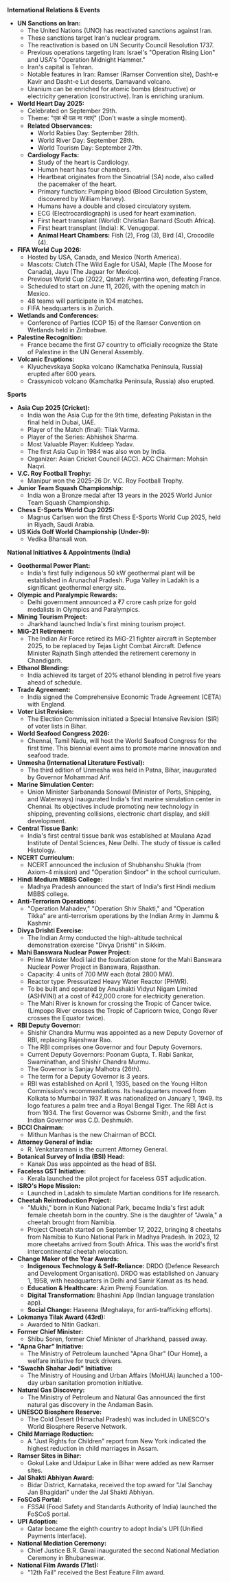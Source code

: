 **International Relations & Events**

*   **UN Sanctions on Iran:**
    *   The United Nations (UNO) has reactivated sanctions against Iran.
    *   These sanctions target Iran's nuclear program.
    *   The reactivation is based on UN Security Council Resolution 1737.
    *   Previous operations targeting Iran: Israel's "Operation Rising Lion" and USA's "Operation Midnight Hammer."
    *   Iran's capital is Tehran.
    *   Notable features in Iran: Ramser (Ramser Convention site), Dasht-e Kavir and Dasht-e Lut deserts, Damavand volcano.
    *   Uranium can be enriched for atomic bombs (destructive) or electricity generation (constructive). Iran is enriching uranium.
*   **World Heart Day 2025:**
    *   Celebrated on September 29th.
    *   Theme: "एक भी पल ना गवाएं" (Don't waste a single moment).
    *   **Related Observances:**
        *   World Rabies Day: September 28th.
        *   World River Day: September 28th.
        *   World Tourism Day: September 27th.
    *   **Cardiology Facts:**
        *   Study of the heart is Cardiology.
        *   Human heart has four chambers.
        *   Heartbeat originates from the Sinoatrial (SA) node, also called the pacemaker of the heart.
        *   Primary function: Pumping blood (Blood Circulation System, discovered by William Harvey).
        *   Humans have a double and closed circulatory system.
        *   ECG (Electrocardiograph) is used for heart examination.
        *   First heart transplant (World): Christian Barnard (South Africa).
        *   First heart transplant (India): K. Venugopal.
        *   **Animal Heart Chambers:** Fish (2), Frog (3), Bird (4), Crocodile (4).
*   **FIFA World Cup 2026:**
    *   Hosted by USA, Canada, and Mexico (North America).
    *   Mascots: Clutch (The Wild Eagle for USA), Maple (The Moose for Canada), Jayu (The Jaguar for Mexico).
    *   Previous World Cup (2022, Qatar): Argentina won, defeating France.
    *   Scheduled to start on June 11, 2026, with the opening match in Mexico.
    *   48 teams will participate in 104 matches.
    *   FIFA headquarters is in Zurich.
*   **Wetlands and Conferences:**
    *   Conference of Parties (COP 15) of the Ramser Convention on Wetlands held in Zimbabwe.
*   **Palestine Recognition:**
    *   France became the first G7 country to officially recognize the State of Palestine in the UN General Assembly.
*   **Volcanic Eruptions:**
    *   Klyuchevskaya Sopka volcano (Kamchatka Peninsula, Russia) erupted after 600 years.
    *   Crassynicob volcano (Kamchatka Peninsula, Russia) also erupted.

**Sports**

*   **Asia Cup 2025 (Cricket):**
    *   India won the Asia Cup for the 9th time, defeating Pakistan in the final held in Dubai, UAE.
    *   Player of the Match (final): Tilak Varma.
    *   Player of the Series: Abhishek Sharma.
    *   Most Valuable Player: Kuldeep Yadav.
    *   The first Asia Cup in 1984 was also won by India.
    *   Organizer: Asian Cricket Council (ACC). ACC Chairman: Mohsin Naqvi.
*   **V.C. Roy Football Trophy:**
    *   Manipur won the 2025-26 Dr. V.C. Roy Football Trophy.
*   **Junior Team Squash Championship:**
    *   India won a Bronze medal after 13 years in the 2025 World Junior Team Squash Championship.
*   **Chess E-Sports World Cup 2025:**
    *   Magnus Carlsen won the first Chess E-Sports World Cup 2025, held in Riyadh, Saudi Arabia.
*   **US Kids Golf World Championship (Under-9):**
    *   Vedika Bhansali won.

**National Initiatives & Appointments (India)**

*   **Geothermal Power Plant:**
    *   India's first fully indigenous 50 kW geothermal plant will be established in Arunachal Pradesh. Puga Valley in Ladakh is a significant geothermal energy site.
*   **Olympic and Paralympic Rewards:**
    *   Delhi government announced a ₹7 crore cash prize for gold medalists in Olympics and Paralympics.
*   **Mining Tourism Project:**
    *   Jharkhand launched India's first mining tourism project.
*   **MiG-21 Retirement:**
    *   The Indian Air Force retired its MiG-21 fighter aircraft in September 2025, to be replaced by Tejas Light Combat Aircraft. Defence Minister Rajnath Singh attended the retirement ceremony in Chandigarh.
*   **Ethanol Blending:**
    *   India achieved its target of 20% ethanol blending in petrol five years ahead of schedule.
*   **Trade Agreement:**
    *   India signed the Comprehensive Economic Trade Agreement (CETA) with England.
*   **Voter List Revision:**
    *   The Election Commission initiated a Special Intensive Revision (SIR) of voter lists in Bihar.
*   **World Seafood Congress 2026:**
    *   Chennai, Tamil Nadu, will host the World Seafood Congress for the first time. This biennial event aims to promote marine innovation and seafood trade.
*   **Unmesha (International Literature Festival):**
    *   The third edition of Unmesha was held in Patna, Bihar, inaugurated by Governor Mohammad Arif.
*   **Marine Simulation Center:**
    *   Union Minister Sarbananda Sonowal (Minister of Ports, Shipping, and Waterways) inaugurated India's first marine simulation center in Chennai. Its objectives include promoting new technology in shipping, preventing collisions, electronic chart display, and skill development.
*   **Central Tissue Bank:**
    *   India's first central tissue bank was established at Maulana Azad Institute of Dental Sciences, New Delhi. The study of tissue is called Histology.
*   **NCERT Curriculum:**
    *   NCERT announced the inclusion of Shubhanshu Shukla (from Axiom-4 mission) and "Operation Sindoor" in the school curriculum.
*   **Hindi Medium MBBS College:**
    *   Madhya Pradesh announced the start of India's first Hindi medium MBBS college.
*   **Anti-Terrorism Operations:**
    *   "Operation Mahadev," "Operation Shiv Shakti," and "Operation Tikka" are anti-terrorism operations by the Indian Army in Jammu & Kashmir.
*   **Divya Drishti Exercise:**
    *   The Indian Army conducted the high-altitude technical demonstration exercise "Divya Drishti" in Sikkim.
*   **Mahi Banswara Nuclear Power Project:**
    *   Prime Minister Modi laid the foundation stone for the Mahi Banswara Nuclear Power Project in Banswara, Rajasthan.
    *   Capacity: 4 units of 700 MW each (total 2800 MW).
    *   Reactor type: Pressurized Heavy Water Reactor (PHWR).
    *   To be built and operated by Anushakti Vidyut Nigam Limited (ASHVINI) at a cost of ₹42,000 crore for electricity generation.
    *   The Mahi River is known for crossing the Tropic of Cancer twice. (Limpopo River crosses the Tropic of Capricorn twice, Congo River crosses the Equator twice).
*   **RBI Deputy Governor:**
    *   Shishir Chandra Murmu was appointed as a new Deputy Governor of RBI, replacing Rajeshwar Rao.
    *   The RBI comprises one Governor and four Deputy Governors.
    *   Current Deputy Governors: Poonam Gupta, T. Rabi Sankar, Swaminathan, and Shishir Chandra Murmu.
    *   The Governor is Sanjay Malhotra (26th).
    *   The term for a Deputy Governor is 3 years.
    *   RBI was established on April 1, 1935, based on the Young Hilton Commission's recommendations. Its headquarters moved from Kolkata to Mumbai in 1937. It was nationalized on January 1, 1949. Its logo features a palm tree and a Royal Bengal Tiger. The RBI Act is from 1934. The first Governor was Osborne Smith, and the first Indian Governor was C.D. Deshmukh.
*   **BCCI Chairman:**
    *   Mithun Manhas is the new Chairman of BCCI.
*   **Attorney General of India:**
    *   R. Venkataramani is the current Attorney General.
*   **Botanical Survey of India (BSI) Head:**
    *   Kanak Das was appointed as the head of BSI.
*   **Faceless GST Initiative:**
    *   Kerala launched the pilot project for faceless GST adjudication.
*   **ISRO's Hope Mission:**
    *   Launched in Ladakh to simulate Martian conditions for life research.
*   **Cheetah Reintroduction Project:**
    *   "Mukhi," born in Kuno National Park, became India's first adult female cheetah born in the country. She is the daughter of "Jwala," a cheetah brought from Namibia.
    *   Project Cheetah started on September 17, 2022, bringing 8 cheetahs from Namibia to Kuno National Park in Madhya Pradesh. In 2023, 12 more cheetahs arrived from South Africa. This was the world's first intercontinental cheetah relocation.
*   **Change Maker of the Year Awards:**
    *   **Indigenous Technology & Self-Reliance:** DRDO (Defence Research and Development Organisation). DRDO was established on January 1, 1958, with headquarters in Delhi and Samir Kamat as its head.
    *   **Education & Healthcare:** Azim Premji Foundation.
    *   **Digital Transformation:** Bhashini App (Indian language translation app).
    *   **Social Change:** Haseena (Meghalaya, for anti-trafficking efforts).
*   **Lokmanya Tilak Award (43rd):**
    *   Awarded to Nitin Gadkari.
*   **Former Chief Minister:**
    *   Shibu Soren, former Chief Minister of Jharkhand, passed away.
*   **"Apna Ghar" Initiative:**
    *   The Ministry of Petroleum launched "Apna Ghar" (Our Home), a welfare initiative for truck drivers.
*   **"Swachh Shahar Jodi" Initiative:**
    *   The Ministry of Housing and Urban Affairs (MoHUA) launched a 100-day urban sanitation promotion initiative.
*   **Natural Gas Discovery:**
    *   The Ministry of Petroleum and Natural Gas announced the first natural gas discovery in the Andaman Basin.
*   **UNESCO Biosphere Reserve:**
    *   The Cold Desert (Himachal Pradesh) was included in UNESCO's World Biosphere Reserve Network.
*   **Child Marriage Reduction:**
    *   A "Just Rights for Children" report from New York indicated the highest reduction in child marriages in Assam.
*   **Ramser Sites in Bihar:**
    *   Gokul Lake and Udaipur Lake in Bihar were added as new Ramser sites.
*   **Jal Shakti Abhiyan Award:**
    *   Bidar District, Karnataka, received the top award for "Jal Sanchay Jan Bhagidari" under the Jal Shakti Abhiyan.
*   **FoSCoS Portal:**
    *   FSSAI (Food Safety and Standards Authority of India) launched the FoSCoS portal.
*   **UPI Adoption:**
    *   Qatar became the eighth country to adopt India's UPI (Unified Payments Interface).
*   **National Mediation Ceremony:**
    *   Chief Justice B.R. Gavai inaugurated the second National Mediation Ceremony in Bhubaneswar.
*   **National Film Awards (71st):**
    *   "12th Fail" received the Best Feature Film award.